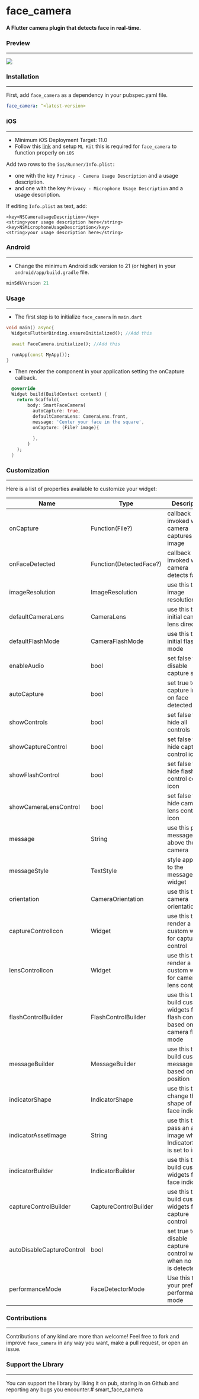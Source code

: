 # face_camera

#### A Flutter camera plugin that detects face in real-time.

### Preview
---  

![](https://github.com/Conezi/face_camera/blob/main/demo/preview.gif?raw=true)


### Installation
---  

First, add `face_camera` as a dependency in your pubspec.yaml file.

```yaml
face_camera: ^<latest-version>
```

### iOS
---  

* Minimum iOS Deployment Target: 11.0
* Follow this <a href="https://github.com/bharat-biradar/Google-Ml-Kit-plugin#requirements">link</a> and setup  `ML Kit` this is required for `face_camera` to function properly on `iOS`

Add two rows to the `ios/Runner/Info.plist:`
* one with the key `Privacy - Camera Usage Description` and a usage description.
* and one with the key `Privacy - Microphone Usage Description` and a usage description.

If editing `Info.plist` as text, add:

```
<key>NSCameraUsageDescription</key>
<string>your usage description here</string>
<key>NSMicrophoneUsageDescription</key>
<string>your usage description here</string>
```


### Android
---  

* Change the minimum Android sdk version to 21 (or higher) in your `android/app/build.gradle` file.

```groovy
minSdkVersion 21
```


### Usage
---  

* The first step is to initialize `face_camera` in `main.dart`
```dart
void main() async{
  WidgetsFlutterBinding.ensureInitialized(); //Add this

  await FaceCamera.initialize(); //Add this

  runApp(const MyApp());
}
```
* Then render the component in your application setting the onCapture callback.
```dart
  @override
  Widget build(BuildContext context) {
    return Scaffold(
        body: SmartFaceCamera(
          autoCapture: true,
          defaultCameraLens: CameraLens.front,
          message: 'Center your face in the square',
          onCapture: (File? image){
            
          },
        )
    );
  }
```

### Customization
---  

Here is a list of properties available to customize your widget:

| Name                      | Type                    | Description                                                                   |
|---------------------------|-------------------------|-------------------------------------------------------------------------------|
| onCapture                 | Function(File?)         | callback invoked when camera captures image                                   |
| onFaceDetected            | Function(DetectedFace?) | callback invoked when camera detects face                                     |
| imageResolution           | ImageResolution         | use this to set image resolution                                              |
| defaultCameraLens         | CameraLens              | use this to set initial camera lens direction                                 |
| defaultFlashMode          | CameraFlashMode         | use this to set initial flash mode                                            |
| enableAudio               | bool                    | set false to disable capture sound                                            |
| autoCapture               | bool                    | set true to capture image on face detected                                    |
| showControls              | bool                    | set false to hide all controls                                                |
| showCaptureControl        | bool                    | set false to hide capture control icon                                        |
| showFlashControl          | bool                    | set false to hide flash control control icon                                  |
| showCameraLensControl     | bool                    | set false to hide camera lens control icon                                    |
| message                   | String                  | use this pass a message above the camera                                      |
| messageStyle              | TextStyle               | style applied to the message widget                                           |
| orientation               | CameraOrientation       | use this to lock camera orientation                                           |
| captureControlIcon        | Widget                  | use this to render a custom widget for capture control                        |
| lensControlIcon           | Widget                  | use this to render a custom widget for camera lens control                    |
| flashControlBuilder       | FlashControlBuilder     | use this to build custom widgets for flash control based on camera flash mode |
| messageBuilder            | MessageBuilder          | use this to build custom messages based on face position                      |
| indicatorShape            | IndicatorShape          | use this to change the shape of the face indicator                            |
| indicatorAssetImage       | String                  | use this to pass an asset image when IndicatorShape is set to image           |
| indicatorBuilder          | IndicatorBuilder        | use this to build custom widgets for the face indicator                       |
| captureControlBuilder     | CaptureControlBuilder   | use this to build custom widgets for capture control                          |
| autoDisableCaptureControl | bool                    | set true to disable capture control widget when no face is detected           |
| performanceMode           | FaceDetectorMode        | Use this to set your preferred performance mode                               |

### Contributions
---  

Contributions of any kind are more than welcome! Feel free to fork and improve `face_camera` in any way you want, make a pull request, or open an issue.

### Support the Library
---  

You can support the library by liking it on pub, staring in on Github and reporting any bugs you encounter.# smart_face_camera
